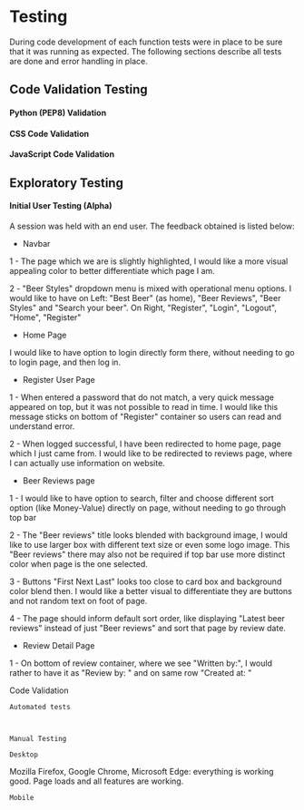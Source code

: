 # Testing

During code development of each function tests were in place to be sure that it was running as expected. The following sections describe all tests are done and error handling in place.

## Code Validation Testing

#### Python (PEP8) Validation


#### CSS Code Validation

#### JavaScript Code Validation


## Exploratory Testing



#### Initial User Testing (Alpha)

A session was held with an end user. The feedback obtained is listed below:

+ Navbar

1 - The page which we are is slightly highlighted, I would like a more visual appealing color to better differentiate which page I am.

2 - "Beer Styles" dropdown menu is mixed with operational menu options. I would like to have on Left: "Best Beer" (as home), "Beer Reviews", "Beer Styles" and "Search your beer". On Right, "Register", "Login", "Logout", "Home", "Register"

+ Home Page

I would like to have option to login directly form there, without needing to go to login page, and then log in.

+ Register User Page

1 - When entered a password that do not match, a very quick message appeared on top, but it was not possible to read in time. I would like this message sticks on bottom of "Register" container so users can read and understand error.

2 - When logged successful, I have been redirected to home page, page which I just came from. I would like to be redirected to reviews page, where I can actually use information on website.

+ Beer Reviews page

1 - I would like to have option to search, filter and choose different sort option (like Money-Value) directly on page, without needing to go through top bar

2 - The "Beer reviews" title looks blended with background image, I would like to use larger box with different text size or even some logo image. This "Beer reviews" there may also not be required if top bar use more distinct color when page is the one selected.

3 - Buttons "First Next Last" looks too close to card box and background color blend then. I would like a better visual to differentiate they are buttons and not random text on foot of page.

4 - The page should inform default sort order, like displaying "Latest beer reviews" instead of just "Beer reviews" and sort that page by review date.


+ Review Detail Page 

1 - On bottom of review container, where we see "Written by:", I would rather to have it as "Review by: <name of author>"  and on same row "Created at: <date>"


Code Validation

    Automated tests



    Manual Testing

    Desktop

Mozilla Firefox, Google Chrome, Microsoft Edge: everything is working good. Page loads and all features are working.

    Mobile



